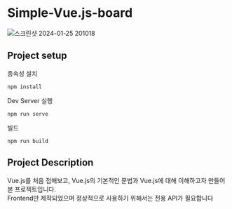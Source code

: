 # Simple-Vue.js-board
![스크린샷 2024-01-25 201018](https://github.com/n47turbo/Simple-Vue.js-board/assets/32701658/33fd0ca2-7a01-4d78-88bd-8ce4ac680d0c)

## Project setup
종속성 설치
```
npm install
```
Dev Server 실행
```
npm run serve
```
빌드
```
npm run build
```
## Project Description
Vue.js를 처음 접해보고,
Vue.js의 기본적인 문법과 Vue.js에 대해 이해하고자 만들어본 프로젝트입니다.<br>
Frontend만 제작되었으며 정상적으로 사용하기 위해서는 전용 API가 필요합니다
